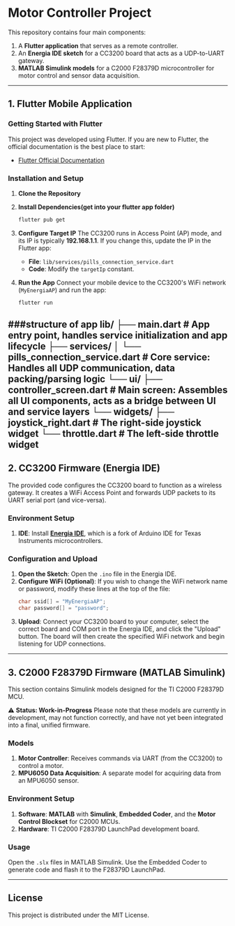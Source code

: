 # Motor Controller Project

This repository contains four main components:
1.  A **Flutter application** that serves as a remote controller.
2.  An **Energia IDE sketch** for a CC3200 board that acts as a UDP-to-UART gateway.
3.  **MATLAB Simulink models** for a C2000 F28379D microcontroller for motor control and sensor data acquisition.
---
## 1. Flutter Mobile Application

### Getting Started with Flutter
This project was developed using Flutter. If you are new to Flutter, the official documentation is the best place to start:

- [Flutter Official Documentation](https://docs.flutter.dev/get-started)

### Installation and Setup
1.  **Clone the Repository**
2.  **Install Dependencies(get into your flutter app folder)**
    ```sh
    flutter pub get
    ```

3.  **Configure Target IP**
    The CC3200 runs in Access Point (AP) mode, and its IP is typically **192.168.1.1**. If you change this, update the IP in the Flutter app:
    * **File**: `lib/services/pills_connection_service.dart`
    * **Code**: Modify the `targetIp` constant.

4.  **Run the App**
    Connect your mobile device to the CC3200's WiFi network (`MyEnergiaAP`) and run the app:
    ```sh
    flutter run
    ```
###structure of app
lib/
├── main.dart               # App entry point, handles service initialization and app lifecycle
├── services/
│   └── pills_connection_service.dart # Core service: Handles all UDP communication, data packing/parsing logic
└── ui/
├── controller_screen.dart  # Main screen: Assembles all UI components, acts as a bridge between UI and service layers
└── widgets/
├── joystick_right.dart # The right-side joystick widget
└── throttle.dart     # The left-side throttle widget
---
## 2. CC3200 Firmware (Energia IDE)
The provided code configures the CC3200 board to function as a wireless gateway. It creates a WiFi Access Point and forwards UDP packets to its UART serial port (and vice-versa).

### Environment Setup
1.  **IDE**: Install [**Energia IDE**](http://energia.nu/download/), which is a fork of Arduino IDE for Texas Instruments microcontrollers.

### Configuration and Upload
1.  **Open the Sketch**: Open the `.ino` file in the Energia IDE.
2.  **Configure WiFi (Optional)**: If you wish to change the WiFi network name or password, modify these lines at the top of the file:
    ```cpp
    char ssid[] = "MyEnergiaAP";
    char password[] = "password";
    ```
3.  **Upload**: Connect your CC3200 board to your computer, select the correct board and COM port in the Energia IDE, and click the "Upload" button. The board will then create the specified WiFi network and begin listening for UDP connections.

---
## 3. C2000 F28379D Firmware (MATLAB Simulink)

This section contains Simulink models designed for the TI C2000 F28379D MCU.

⚠ **Status: Work-in-Progress**
Please note that these models are currently in development, may not function correctly, and have not yet been integrated into a final, unified firmware.

### Models
1.  **Motor Controller**: Receives commands via UART (from the CC3200) to control a motor.
2.  **MPU6050 Data Acquisition**: A separate model for acquiring data from an MPU6050 sensor.

### Environment Setup
1.  **Software**: **MATLAB** with **Simulink**, **Embedded Coder**, and the **Motor Control Blockset** for C2000 MCUs.
2.  **Hardware**: TI C2000 F28379D LaunchPad development board.

### Usage
Open the `.slx` files in MATLAB Simulink. Use the Embedded Coder to generate code and flash it to the F28379D LaunchPad.

---
## License
This project is distributed under the MIT License.
